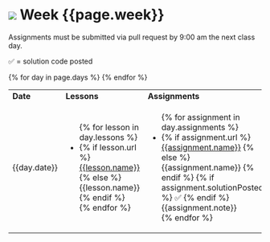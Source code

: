 # ![](https://ga-dash.s3.amazonaws.com/production/assets/logo-9f88ae6c9c3871690e33280fcf557f33.png) Week {{page.week}}

Assignments must be submitted via pull request by 9:00 am the next class day.

&#x2705; = solution code posted

<table>
<tr><td><b>Date</b></td><td><b>Lessons</b></td><td><b>Assignments</b></td></tr>
{% for day in page.days %}
  <tr>
    <td>
      {{day.date}}
    </td>
    <td>
      <ul>
        {% for lesson in day.lessons %}
          <li>
            {% if lesson.url %}
              <a href="{{lesson.url}}">{{lesson.name}}</a>
            {% else %}
              {{lesson.name}}
            {% endif %}
          </li>
        {% endfor %}
      </ul>
    </td>
    <td>
      <ul>
        {% for assignment in day.assignments %}
          <li>
            {% if assignment.url %}
              <a href="{{assignment.url}}">{{assignment.name}}</a>
            {% else %}
              {{assignment.name}}
            {% endif %}
            {% if assignment.solutionPosted %}
              &#x2705;
            {% endif %}
            {{assignment.note}}
          </li>
        {% endfor %}
      </ul>
    </td>
  </tr>
{% endfor %}
</table>
